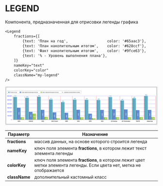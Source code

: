 # LEGEND

Компонента, предназначенная для отрисовки легенды графика

````
<Legend
    fractions={[
        {text: 'План на год',                  color: '#65aac3'},
        {text: 'План накопительным итогом',    color: '#628ccf'},
        {text: 'Факт накопительным итогом',    color: '#9fce63'},
        {text: '% - Уровень выполнения плана'},
    ]}
    nameКey="text"
    colorKey="color"
    className="my-legend"
/>
````

![img.png](img/img.png)

| Параметр      | Назначение                                                                                                            |
|---------------|-----------------------------------------------------------------------------------------------------------------------|
| **fractions** | массив данных, на основе которого строится легенда                                                                    |
| **nameКey**   | ключ поля элемента **fractions**, в котором лежит текст элемента легенды                                              |
| **colorKey**  | ключ поля элемента **fractions**, в котором лежит цвет метки элемента легенды. Если цвета нет, метка не отображается  |
| **className** | дополнительный кастомный класс                                                                                        |
